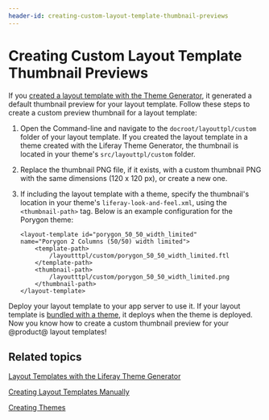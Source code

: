 ```yaml
---
header-id: creating-custom-layout-template-thumbnail-previews
---
```


# Creating Custom Layout Template Thumbnail Previews

If you 
[created a layout template with the Theme Generator](/docs/7-1/tutorials/-/knowledge_base/t/creating-layout-templates-with-the-themes-generator), 
it generated a default thumbnail preview for your layout template. Follow these 
steps to create a custom preview thumbnail for a layout template:

1.  Open the Command-line and navigate to the `docroot/layouttpl/custom` folder 
    of your layout template. If you created the layout template in a theme 
    created with the Liferay Theme Generator, the thumbnail is located in your 
    theme's `src/layouttpl/custom` folder.

2.  Replace the thumbnail PNG file, if it exists, with a custom thumbnail PNG 
    with the same dimensions (120 x 120 px), or create a new one.

3.  If including the layout template with a theme, specify the thumbnail's 
    location in your theme's `liferay-look-and-feel.xml`, using the 
    `<thumbnail-path>` tag. Below is an example configuration for the Porygon 
    theme:
    
        <layout-template id="porygon_50_50_width_limited" 
        name="Porygon 2 Columns (50/50) width limited">
            <template-path>
                /layoutttpl/custom/porygon_50_50_width_limited.ftl
            </template-path>
            <thumbnail-path>
                /layoutttpl/custom/porygon_50_50_width_limited.png
            </thumbnail-path>
        </layout-template>

Deploy your layout template to your app server to use it. If your layout 
template is 
[bundled with a theme](/docs/7-1/tutorials/-/knowledge_base/t/including-layout-templates-with-a-theme), 
it deploys when the theme is deployed. Now you know how to create a custom 
thumbnail preview for your @product@ layout templates!

## Related topics

[Layout Templates with the Liferay Theme Generator](/docs/7-1/tutorials/-/knowledge_base/t/creating-layout-templates-with-the-themes-generator)

[Creating Layout Templates Manually](/docs/7-1/tutorials/-/knowledge_base/t/creating-layout-templates-manually)

[Creating Themes](/docs/7-1/tutorials/-/knowledge_base/t/creating-themes)

